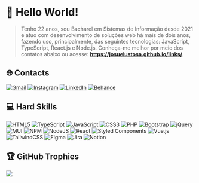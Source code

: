 # :wave: Hello World!
> Tenho 22 anos, sou Bacharel em Sistemas de Informação desde 2021 e atuo com desenvolvimento de soluções web há mais de dois anos, fazendo uso, principalmente, das seguintes tecnologias: JavaScript, TypeScript, React.js e Node.js. Conheça-me melhor por meio dos contatos abaixo ou acesse: **https://josuelustosa.github.io/links/**.


## 🌐 Contacts
[![Gmail](https://img.shields.io/badge/Gmail-D14836?style=for-the-badge&logo=gmail&logoColor=white)](mailto:josuelustosa.job@gmail.com?subject=Ol%C3%A1,%20Josu%C3%A9%20Lustosa)
[![Instagram](https://img.shields.io/badge/Instagram-%23E4405F.svg?style=for-the-badge&logo=Instagram&logoColor=white)](https://instagram.com/ojosuefilho)
[![LinkedIn](https://img.shields.io/badge/LinkedIn-%230077B5.svg?style=for-the-badge&logo=linkedin&logoColor=white)](https://linkedin.com/in/josue-lustosa)
[![Behance](https://img.shields.io/badge/Behance-1769ff?style=for-the-badge&logo=behance&logoColor=white)](https://behance.net/josuelustosa)

## 💻 Hard Skills
![HTML5](https://img.shields.io/badge/html5-%23E34F26.svg?style=for-the-badge&logo=html5&logoColor=white) ![TypeScript](https://img.shields.io/badge/typescript-%23007ACC.svg?style=for-the-badge&logo=typescript&logoColor=white) ![JavaScript](https://img.shields.io/badge/javascript-%23323330.svg?style=for-the-badge&logo=javascript&logoColor=%23F7DF1E) ![CSS3](https://img.shields.io/badge/css3-%231572B6.svg?style=for-the-badge&logo=css3&logoColor=white) ![PHP](https://img.shields.io/badge/php-%23777BB4.svg?style=for-the-badge&logo=php&logoColor=white) ![Bootstrap](https://img.shields.io/badge/bootstrap-%23563D7C.svg?style=for-the-badge&logo=bootstrap&logoColor=white) ![jQuery](https://img.shields.io/badge/jquery-%230769AD.svg?style=for-the-badge&logo=jquery&logoColor=white) ![MUI](https://img.shields.io/badge/MUI-%230081CB.svg?style=for-the-badge&logo=material-ui&logoColor=white) ![NPM](https://img.shields.io/badge/NPM-%23000000.svg?style=for-the-badge&logo=npm&logoColor=white) ![NodeJS](https://img.shields.io/badge/node.js-6DA55F?style=for-the-badge&logo=node.js&logoColor=white) ![React](https://img.shields.io/badge/react-%2320232a.svg?style=for-the-badge&logo=react&logoColor=%2361DAFB) ![Styled Components](https://img.shields.io/badge/styled--components-DB7093?style=for-the-badge&logo=styled-components&logoColor=white) ![Vue.js](https://img.shields.io/badge/vuejs-%2335495e.svg?style=for-the-badge&logo=vuedotjs&logoColor=%234FC08D) ![TailwindCSS](https://img.shields.io/badge/tailwindcss-%2338B2AC.svg?style=for-the-badge&logo=tailwind-css&logoColor=white) 	![Figma](https://img.shields.io/badge/figma-%23F24E1E.svg?style=for-the-badge&logo=figma&logoColor=white) ![Jira](https://img.shields.io/badge/jira-%230A0FFF.svg?style=for-the-badge&logo=jira&logoColor=white) ![Notion](https://img.shields.io/badge/Notion-%23000000.svg?style=for-the-badge&logo=notion&logoColor=white)

<!-- ## 📊 GitHub Stats
![](https://github-readme-stats.vercel.app/api/top-langs/?username=josuelustosa&theme=dark&hide_border=true&include_all_commits=false&count_private=false&layout=compact)<br/>
![](https://github-readme-streak-stats.herokuapp.com/?user=josuelustosa&theme=dark&hide_border=true)<br/>
![](https://github-readme-stats.vercel.app/api?username=josuelustosa&theme=dark&hide_border=true&include_all_commits=false&count_private=false) -->

## 🏆 GitHub Trophies
![](https://github-profile-trophy.vercel.app/?username=josuelustosa&theme=onedark&no-frame=true&no-bg=false&margin-w=4)

<!-- --- -->
<!-- [![](https://visitcount.itsvg.in/api?id=josuelustosa&icon=5&color=12)](https://visitcount.itsvg.in) -->
